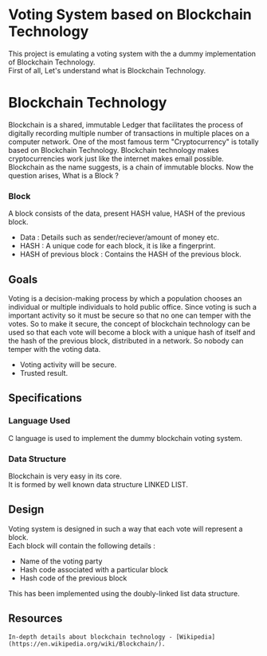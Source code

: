 # Voting System based on Blockchain Technology  
This project is emulating a voting system with the a dummy implementation of Blockchain Technology.  
First of all, Let's understand what is Blockchain Technology.  

# Blockchain Technology  
Blockchain is a shared, immutable Ledger that facilitates the process of digitally recording multiple number of transactions in multiple places on a computer 
network. One of the most famous term "Cryptocurrency" is totally based on Blockchain Technology. Blockchain technology makes cryptocurrencies work just like 
the internet makes email possible. Blockchain as the name suggests, is a chain of immutable blocks. Now the question arises, What is a Block ?  

### Block  
A block consists of the data, present HASH value, HASH of the previous block.  

* Data : Details such as sender/reciever/amount of money etc.  
* HASH : A unique code for each block, it is like a fingerprint.  
* HASH of previous block : Contains the HASH of the previous block.  

## Goals  

Voting is a decision-making process by which a population chooses an individual or multiple individuals to hold public office. Since voting is such a 
important activity so it must be secure so that no one can temper with the votes. So to make it secure, the concept of blockchain technology can be used 
so that each vote will become a block with a unique hash of itself and the hash of the previous block, distributed in a network. 
So nobody can temper with the voting data.  

* Voting activity will be secure.  
* Trusted result.

## Specifications  

### Language Used  
C language is used to implement the dummy blockchain voting system.  

### Data Structure  

Blockchain is very easy in its core.  
It is formed by well known data structure LINKED LIST.  

## Design  

Voting system is designed in such a way that each vote will represent a block.  
Each block will contain the following details :  

* Name of the voting party  
* Hash code associated with a particular block  
* Hash code of the previous block  

This has been implemented using the doubly-linked list data structure.  

## Resources  

```  
In-depth details about blockchain technology - [Wikipedia](https://en.wikipedia.org/wiki/Blockchain/).  

```



